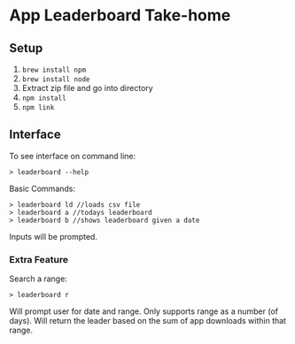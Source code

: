# App Leaderboard Take-home

## Setup

 1. `brew install npm`
 2. `brew install node`
 3. Extract zip file and go into directory
 4. `npm install`
 5. `npm link`

## Interface

To see interface on command line:
```
> leaderboard --help
```
Basic Commands:
```
> leaderboard ld //loads csv file
> leaderboard a //todays leaderboard
> leaderboard b //shows leaderboard given a date
```
Inputs will be prompted.

### Extra Feature

Search a range:
```
> leaderboard r
```
Will prompt user for date and range. Only supports range as a number (of days). Will return the leader based on the sum of app downloads within that range.